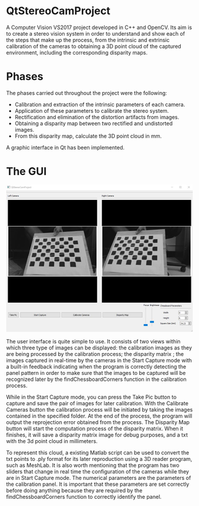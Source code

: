 # QtStereoCamProject #
A Computer Vision VS2017 project developed in C++ and OpenCV. Its aim is to create a stereo vision system in order to understand and show each of the steps that make up the process, from the intrinsic and extrinsic calibration of the cameras to obtaining a 3D point cloud of the captured environment, including the corresponding disparity maps.

# Phases #
The phases carried out throughout the project were the following:
- Calibration and extraction of the intrinsic parameters of each camera.
- Application of these parameters to calibrate the stereo system.
- Rectification and elimination of the distortion artifacts from images.
- Obtaining a disparity map between two rectified and undistorted images.
- From this disparity map, calculate the 3D point cloud in mm.

A graphic interface in Qt has been implemented.

# The GUI #
![alt text](https://github.com/alvarobasi/QtStereoCamProject/blob/master/calibration_gui.png)

The user interface is quite simple to use. It consists of two views within which three type of images can be displayed: the calibration images as they are being processed by the calibration process; the disparity matrix ; the images captured in real-time by the cameras in the Start Capture mode with a built-in feedback indicating when the program is correctly detecting the panel pattern in order to make sure that the images to be captured will be recognized later by the findChessboardCorners function in the calibration process.

While in the Start Capture mode, you can press the Take Pic button to capture and save the pair of images for later calibration. With the Calibrate Cameras button the calibration process will be initiated by taking the images contained in the specified folder. At the end of the process, the program will output the reprojection error obtained from the process. The Disparity Map button will start the computation process of the disparity matrix. When it finishes, it will save a disparity matrix image for debug purposes, and a txt with the 3d point cloud in millimeters.

To represent this cloud, a existing Matlab script can be used to convert the txt points to .ply format for its later reproduction using a 3D reader program, such as MeshLab.
It is also worth mentioning that the program has two sliders that change in real time the configuration of the cameras while they are in Start Capture mode. The numerical parameters are the parameters of the calibration panel. It is important that these parameters are set correctly before doing anything because they are required by the findChessboardCorners function to correctly identify the panel.

